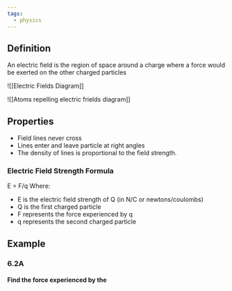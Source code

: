 ```yaml
---
tags:
  - physics
---
```

## Definition
An electric field is the region of space around a charge where a force would be exerted on the other charged particles


![[Electric Fields Diagram]]

![[Atoms repelling electric frields diagram]]

## Properties
- Field lines never cross
- Lines enter and leave particle at right angles
- The density of lines is proportional to the field strength.


### Electric Field Strength Formula
E = F/q
Where:
- E is the electric field strength of Q (in N/C or newtons/coulombs)
- Q is the first charged particle
- F represents the force experienced by q
- q represents the second charged particle
## Example
### 6.2A
#### Find the force experienced by the 